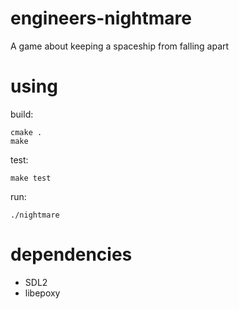 # engineers-nightmare
A game about keeping a spaceship from falling apart


# using

build:

    cmake .
    make

test:

    make test

run:

    ./nightmare

# dependencies

* SDL2
* libepoxy


